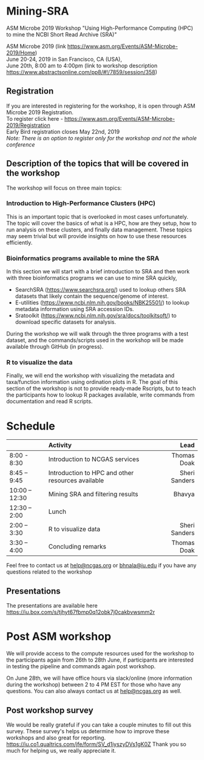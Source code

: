# Mining-SRA
ASM Microbe 2019 Workshop "Using High-Performance Computing (HPC) to mine the NCBI Short Read Archive (SRA)" 

ASM Microbe 2019 (link https://www.asm.org/Events/ASM-Microbe-2019/Home) <br />
June 20-24, 2019 in San Francisco, CA (USA), <br />
June 20th, 8:00 am to 4:00pm (link to workshop description https://www.abstractsonline.com/pp8/#!/7859/session/358) <br />

## Registration 
If you are interested in registering for the workshop, it is open through ASM Microbe 2019 Registration. <br />
To register click here - https://www.asm.org/Events/ASM-Microbe-2019/Registration <br />
Early Bird registration closes May 22nd, 2019		<br  />
_Note: There is an option to register only for the workshop and not the whole conference_

## Description of the topics that will be covered in the workshop 
The workshop will focus on three main topics: 
### Introduction to High-Performance Clusters (HPC) 
This is an important topic that is overlooked in most cases unfortunately. The topic will cover the basics of what is a HPC, how are they setup, how to run analysis on these clusters, and finally data management. These topics may seem trivial but will provide insights on how to use these resources efficiently. 

### Bioinformatics programs available to mine the SRA 
In this section we will start with a brief introduction to SRA and then  work with three bioinformatics programs we can use to mine SRA quickly,
  * SearchSRA (https://www.searchsra.org/) used to lookup others SRA datasets that likely contain the sequence/genome of interest. 
  * E-utilities (https://www.ncbi.nlm.nih.gov/books/NBK25501/) to lookup metadata information using SRA accession IDs. 
  * Sratoolkit (https://www.ncbi.nlm.nih.gov/sra/docs/toolkitsoft/) to download specific datasets for analysis. 

During the workshop we will walk through the three programs with a test dataset, and the commands/scripts used in the workshop will be made available through GitHub (in progress). 

### R to visualize the data 
Finally, we will end the workshop with visualizing the metadata and taxa/function information using ordination plots in R. The goal of this section of the workshop is not to provide ready-made Rscripts, but to teach the participants how to lookup R packages available, write commands from documentation and read R scripts.  

# Schedule 

|   			 |**Activity**							                                |**Lead**|
|---------------|:----------------------------------------------------------|-----:|
|8:00 - 8:30| Introduction to NCGAS services |Thomas Doak| 
|8:45 – 9:45| Introduction to HPC and other resources available |Sheri Sanders| 
|10:00 – 12:30| Mining SRA and filtering results|Bhavya|
|12:30 – 2:00| Lunch| | 
|2:00 – 3:30| R to visualize data | Sheri Sanders|
|3:30 – 4:00| Concluding remarks |Thomas Doak| 

Feel free to contact us at help@ncgas.org or bhnala@iu.edu if you have any questions related to the workshop  

## Presentations 
The presentations are available here https://iu.box.com/s/tjhyt67fbmp0q12obk7j0cakbvwsmm2r

# Post ASM workshop 
We will provide access to the compute resources used for the workshop to the participants again from 26th to 28th June, if participants are interested in testing the pipeline and commands again post workshop. 

On June 28th, we will have office hours via slack/online (more information during the workshop) between 2 to 4 PM EST for those who have any questions. You can also always contact us at help@ncgas.org as well. 

## Post workshop survey 
We would be really grateful if you can take a couple minutes to fill out this survey. These survey's helps us determine how to improve these workshops and also great for reporting. 
https://iu.co1.qualtrics.com/jfe/form/SV_d1iyszyDVs1gK0Z
Thank you so much for helping us, we really appreciate it. 


